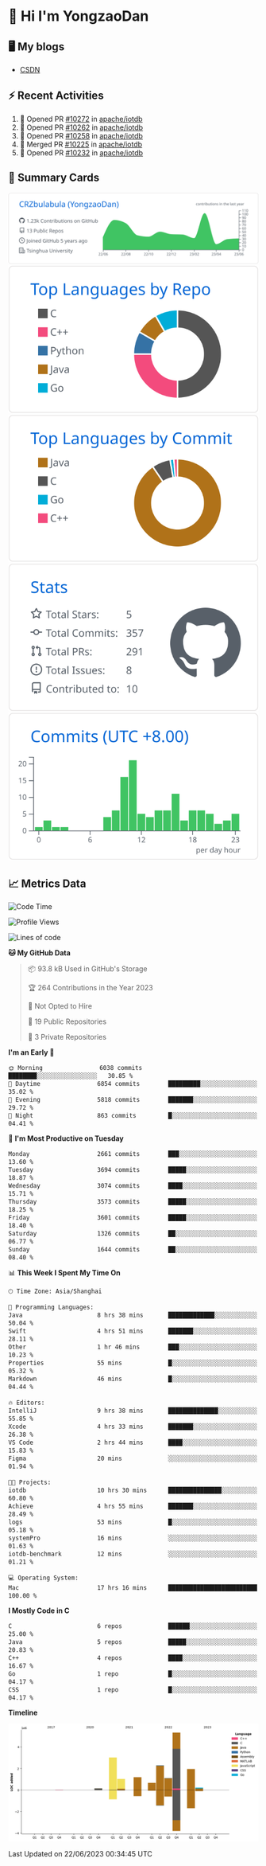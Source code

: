 # 👋 Hi I'm YongzaoDan

## 🖥 My blogs
  + [CSDN](https://blog.csdn.net/CRZbulabula?type=blog)

## ⚡ Recent Activities
<!--START_SECTION:activity-->
1. 💪 Opened PR [#10272](https://github.com/apache/iotdb/pull/10272) in [apache/iotdb](https://github.com/apache/iotdb)
2. 💪 Opened PR [#10262](https://github.com/apache/iotdb/pull/10262) in [apache/iotdb](https://github.com/apache/iotdb)
3. 💪 Opened PR [#10258](https://github.com/apache/iotdb/pull/10258) in [apache/iotdb](https://github.com/apache/iotdb)
4. 🎉 Merged PR [#10225](https://github.com/apache/iotdb/pull/10225) in [apache/iotdb](https://github.com/apache/iotdb)
5. 💪 Opened PR [#10232](https://github.com/apache/iotdb/pull/10232) in [apache/iotdb](https://github.com/apache/iotdb)
<!--END_SECTION:activity-->

## 🎑 Summary Cards

[![](https://raw.githubusercontent.com/CRZbulabula/CRZbulabula/main/profile-summary-card-output/github/0-profile-details.svg)](https://github.com/vn7n24fzkq/github-profile-summary-cards)
[![](https://raw.githubusercontent.com/CRZbulabula/CRZbulabula/main/profile-summary-card-output/github/1-repos-per-language.svg)](https://github.com/vn7n24fzkq/github-profile-summary-cards) [![](https://raw.githubusercontent.com/CRZbulabula/CRZbulabula/main/profile-summary-card-output/github/2-most-commit-language.svg)](https://github.com/vn7n24fzkq/github-profile-summary-cards)
[![](https://raw.githubusercontent.com/CRZbulabula/CRZbulabula/main/profile-summary-card-output/github/3-stats.svg)](https://github.com/vn7n24fzkq/github-profile-summary-cards) [![](https://raw.githubusercontent.com/CRZbulabula/CRZbulabula/main/profile-summary-card-output/github/4-productive-time.svg)](https://github.com/vn7n24fzkq/github-profile-summary-cards)

## 📈 Metrics Data

<!--START_SECTION:waka-->
![Code Time](http://img.shields.io/badge/Code%20Time-202%20hrs%2030%20mins-blue)

![Profile Views](http://img.shields.io/badge/Profile%20Views-0-blue)

![Lines of code](https://img.shields.io/badge/From%20Hello%20World%20I%27ve%20Written-16.9%20million%20lines%20of%20code-blue)

**🐱 My GitHub Data** 

> 📦 93.8 kB Used in GitHub's Storage 
 > 
> 🏆 264 Contributions in the Year 2023
 > 
> 🚫 Not Opted to Hire
 > 
> 📜 19 Public Repositories 
 > 
> 🔑 3 Private Repositories 
 > 
**I'm an Early 🐤** 

```text
🌞 Morning                6038 commits        ████████░░░░░░░░░░░░░░░░░   30.85 % 
🌆 Daytime                6854 commits        █████████░░░░░░░░░░░░░░░░   35.02 % 
🌃 Evening                5818 commits        ███████░░░░░░░░░░░░░░░░░░   29.72 % 
🌙 Night                  863 commits         █░░░░░░░░░░░░░░░░░░░░░░░░   04.41 % 
```
📅 **I'm Most Productive on Tuesday** 

```text
Monday                   2661 commits        ███░░░░░░░░░░░░░░░░░░░░░░   13.60 % 
Tuesday                  3694 commits        █████░░░░░░░░░░░░░░░░░░░░   18.87 % 
Wednesday                3074 commits        ████░░░░░░░░░░░░░░░░░░░░░   15.71 % 
Thursday                 3573 commits        █████░░░░░░░░░░░░░░░░░░░░   18.25 % 
Friday                   3601 commits        █████░░░░░░░░░░░░░░░░░░░░   18.40 % 
Saturday                 1326 commits        ██░░░░░░░░░░░░░░░░░░░░░░░   06.77 % 
Sunday                   1644 commits        ██░░░░░░░░░░░░░░░░░░░░░░░   08.40 % 
```


📊 **This Week I Spent My Time On** 

```text
🕑︎ Time Zone: Asia/Shanghai

💬 Programming Languages: 
Java                     8 hrs 38 mins       █████████████░░░░░░░░░░░░   50.04 % 
Swift                    4 hrs 51 mins       ███████░░░░░░░░░░░░░░░░░░   28.11 % 
Other                    1 hr 46 mins        ███░░░░░░░░░░░░░░░░░░░░░░   10.23 % 
Properties               55 mins             █░░░░░░░░░░░░░░░░░░░░░░░░   05.32 % 
Markdown                 46 mins             █░░░░░░░░░░░░░░░░░░░░░░░░   04.44 % 

🔥 Editors: 
IntelliJ                 9 hrs 38 mins       ██████████████░░░░░░░░░░░   55.85 % 
Xcode                    4 hrs 33 mins       ███████░░░░░░░░░░░░░░░░░░   26.38 % 
VS Code                  2 hrs 44 mins       ████░░░░░░░░░░░░░░░░░░░░░   15.83 % 
Figma                    20 mins             ░░░░░░░░░░░░░░░░░░░░░░░░░   01.94 % 

🐱‍💻 Projects: 
iotdb                    10 hrs 30 mins      ███████████████░░░░░░░░░░   60.80 % 
Achieve                  4 hrs 55 mins       ███████░░░░░░░░░░░░░░░░░░   28.49 % 
logs                     53 mins             █░░░░░░░░░░░░░░░░░░░░░░░░   05.18 % 
systemPro                16 mins             ░░░░░░░░░░░░░░░░░░░░░░░░░   01.63 % 
iotdb-benchmark          12 mins             ░░░░░░░░░░░░░░░░░░░░░░░░░   01.21 % 

💻 Operating System: 
Mac                      17 hrs 16 mins      █████████████████████████   100.00 % 
```

**I Mostly Code in C** 

```text
C                        6 repos             ██████░░░░░░░░░░░░░░░░░░░   25.00 % 
Java                     5 repos             █████░░░░░░░░░░░░░░░░░░░░   20.83 % 
C++                      4 repos             ████░░░░░░░░░░░░░░░░░░░░░   16.67 % 
Go                       1 repo              █░░░░░░░░░░░░░░░░░░░░░░░░   04.17 % 
CSS                      1 repo              █░░░░░░░░░░░░░░░░░░░░░░░░   04.17 % 
```



**Timeline**

![Lines of Code chart](https://raw.githubusercontent.com/CRZbulabula/CRZbulabula/main/assets/bar_graph.png)


 Last Updated on 22/06/2023 00:34:45 UTC
<!--END_SECTION:waka-->

